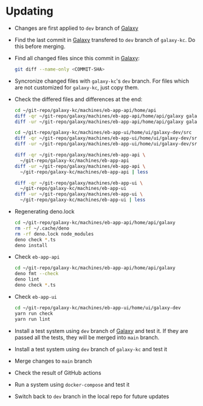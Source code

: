 # Updating

- Changes are first applied to `dev` branch of
  [Galaxy](https://github.com/emrahcom/galaxy)

- Find the last commit in [Galaxy](https://github.com/emrahcom/galaxy)
  transfered to `dev` branch of `galaxy-kc`. Do this before merging.

- Find all changed files since this commit in
  [Galaxy](https://github.com/emrahcom/galaxy):

  ```bash
  git diff --name-only <COMMIT-SHA>
  ```

- Syncronize changed files with `galaxy-kc`'s `dev` branch. For files which are
  not customized for `galaxy-kc`, just copy them.

- Check the differed files and differences at the end:

  ```bash
  cd ~/git-repo/galaxy-kc/machines/eb-app-api/home/api
  diff -qr ~/git-repo/galaxy/machines/eb-app-api/home/api/galaxy galaxy
  diff -ur ~/git-repo/galaxy/machines/eb-app-api/home/api/galaxy galaxy | less

  cd ~/git-repo/galaxy-kc/machines/eb-app-ui/home/ui/galaxy-dev/src
  diff -qr ~/git-repo/galaxy/machines/eb-app-ui/home/ui/galaxy-dev/src .
  diff -ur ~/git-repo/galaxy/machines/eb-app-ui/home/ui/galaxy-dev/src . | less

  diff -qr ~/git-repo/galaxy/machines/eb-app-api \
    ~/git-repo/galaxy-kc/machines/eb-app-api
  diff -ur ~/git-repo/galaxy/machines/eb-app-api \
    ~/git-repo/galaxy-kc/machines/eb-app-api | less

  diff -qr ~/git-repo/galaxy/machines/eb-app-ui \
    ~/git-repo/galaxy-kc/machines/eb-app-ui
  diff -ur ~/git-repo/galaxy/machines/eb-app-ui \
    ~/git-repo/galaxy-kc/machines/eb-app-ui | less
  ```

- Regenerating deno.lock

  ```bash
  cd ~/git-repo/galaxy-kc/machines/eb-app-api/home/api/galaxy
  rm -rf ~/.cache/deno
  rm -rf deno.lock node_modules
  deno check *.ts
  deno install
  ```

- Check `eb-app-api`

  ```bash
  cd ~/git-repo/galaxy-kc/machines/eb-app-api/home/api/galaxy
  deno fmt --check
  deno lint
  deno check *.ts
  ```

- Check `eb-app-ui`

  ```bash
  cd ~/git-repo/galaxy-kc/machines/eb-app-ui/home/ui/galaxy-dev
  yarn run check
  yarn run lint
  ```

- Install a test system using `dev` branch of
  [Galaxy](https://github.com/emrahcom/galaxy) and test it. If they are passed
  all the tests, they will be merged into `main` branch.

- Install a test system using `dev` branch of `galaxy-kc` and test it

- Merge changes to `main` branch

- Check the result of GitHub actions

- Run a system using `docker-compose` and test it

- Switch back to `dev` branch in the local repo for future updates
